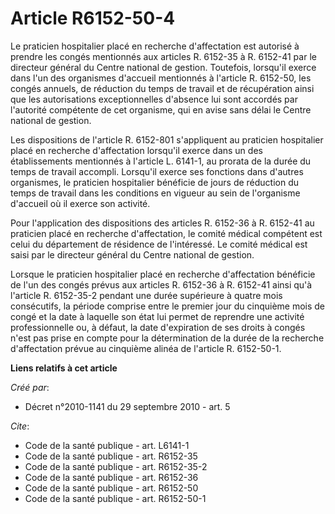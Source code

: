 # Article R6152-50-4

Le praticien hospitalier placé en recherche d'affectation est autorisé à prendre les congés mentionnés aux articles R.
6152-35 à R. 6152-41 par le directeur général du Centre national de gestion. Toutefois, lorsqu'il exerce dans l'un des
organismes d'accueil mentionnés à l'article R. 6152-50, les congés annuels, de réduction du temps de travail et de
récupération ainsi que les autorisations exceptionnelles d'absence lui sont accordés par l'autorité compétente de cet
organisme, qui en avise sans délai le Centre national de gestion. 

Les dispositions de l'article R. 6152-801 s'appliquent au praticien hospitalier placé en recherche d'affectation lorsqu'il
exerce dans un des établissements mentionnés à l'article L. 6141-1, au prorata de la durée du temps de travail accompli.
Lorsqu'il exerce ses fonctions dans d'autres organismes, le praticien hospitalier bénéficie de jours de réduction du temps de
travail dans les conditions en vigueur au sein de l'organisme d'accueil où il exerce son activité. 

Pour l'application des dispositions des articles R. 6152-36 à R. 6152-41 au praticien placé en recherche d'affectation, le
comité médical compétent est celui du département de résidence de l'intéressé. Le comité médical est saisi par le directeur
général du Centre national de gestion. 

Lorsque le praticien hospitalier placé en recherche d'affectation bénéficie de l'un des congés prévus aux articles R. 6152-36
à R. 6152-41 ainsi qu'à l'article R. 6152-35-2 pendant une durée supérieure à quatre mois consécutifs, la période comprise
entre le premier jour du cinquième mois de congé et la date à laquelle son état lui permet de reprendre une activité
professionnelle ou, à défaut, la date d'expiration de ses droits à congés n'est pas prise en compte pour la détermination de
la durée de la recherche d'affectation prévue au cinquième alinéa de l'article R. 6152-50-1.

**Liens relatifs à cet article**

_Créé par_:

  - Décret n°2010-1141 du 29 septembre 2010 - art. 5

_Cite_:

  - Code de la santé publique - art. L6141-1
  - Code de la santé publique - art. R6152-35
  - Code de la santé publique - art. R6152-35-2
  - Code de la santé publique - art. R6152-36
  - Code de la santé publique - art. R6152-50
  - Code de la santé publique - art. R6152-50-1
